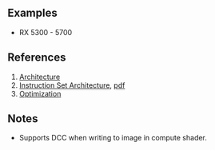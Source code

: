 
## Examples

* RX 5300 - 5700

## References

1. [Architecture](https://gpuopen.com/wp-content/uploads/2019/08/RDNA_Architecture_public.pdf)
2. [Instruction Set Architecture](https://www.amd.com/content/dam/amd/en/documents/radeon-tech-docs/instruction-set-architectures/rdna-shader-instruction-set-architecture.pdf), [pdf](../pdf/AMD_rdna_isa.pdf)
3. [Optimization](https://gpuopen.com/wp-content/uploads/slides/GPUOpen_Let%E2%80%99sBuild2020_Optimizing%20for%20the%20Radeon%20RDNA%20Architecture.pdf)

## Notes

* Supports DCC when writing to image in compute shader.
